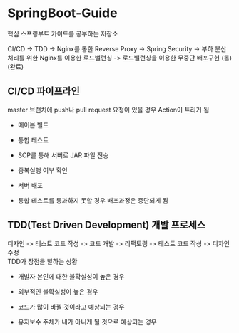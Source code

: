 # SpringBoot-Guide
핵심 스프링부트 가이드를 공부하는 저장소

CI/CD -> TDD -> Nginx를 통한 Reverse Proxy -> Spring Security -> 부하 분산 처리를 위한 Nginx를 이용한 로드밸런싱 -> 로드밸런싱을 이용한 무중단 배포구현 (롤)(완료)

<h2>CI/CD 파이프라인</h2>
master 브랜치에 push나 pull request 요청이 있을 경우 Action이 트리거 됨

- 메이븐 빌드

- 통합 테스트

- SCP를 통해 서버로 JAR 파일 전송

- 중복실행 여부 확인

- 서버 배포

* 통합 테스트를 통과하지 못할 경우 배포과정은 중단되게 됨

<h2>TDD(Test Driven Development) 개발 프로세스</h2>
디자인 -> 테스트 코드 작성 -> 코드 개발 -> 리팩토링 -> 테스트 코드 작성 -> 디자인 수정
<br>
TDD가 장점을 발하는 상황

- 개발자 본인에 대한 불확실성이 높은 경우
  
- 외부적인 불확실성이 높은 경우
  
- 코드가 많이 바뀔 것이라고 예상되는 경우
  
- 유지보수 주체가 내가 아니게 될 것으로 예상되는 경우


